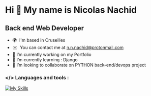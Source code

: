 Hi 👋 My name is Nicolas Nachid
===============================

Back end Web Developer
------------------------

* 🌍  I'm based in Cruseilles
* ✉️  You can contact me at [n.n.nachid@protonmail.com](mailto:n.n.nachid@protonmail.com)
* 🔭  I’m currently working on my Portfolio
* 🌱  I’m currently learning : Django
* 👯  I’m looking to collaborate on PYTHON back-end/devops project
### </> Languages and tools : 
[![My Skills](https://skillicons.dev/icons?i=django,docker,vscode,symfony,py,postgres,php,npm,nginx,linux)](https://skillicons.dev)

